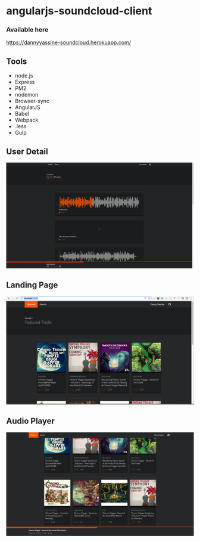 # angularjs-soundcloud-client

### Available here
https://dannyyassine-soundcloud.herokuapp.com/

## Tools
* node.js
* Express
* PM2
* nodemon
* Browser-sync
* AngularJS
* Babel
* Webpack
* .less
* Gulp

## User Detail
![](https://github.com/dannyYassine/angularjs-soundcloud-client/blob/master/github/home_3.png)

## Landing Page
![](https://github.com/dannyYassine/angularjs-soundcloud-client/blob/master/github/home.png)

## Audio Player
![](https://github.com/dannyYassine/angularjs-soundcloud-client/blob/master/github/home_2.png)
